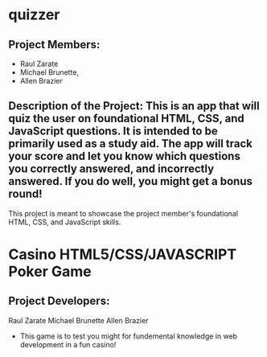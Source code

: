 
# quizzer

## Project Members:
  - Raul Zarate
  - Michael Brunette,
  - Allen Brazier

## Description of the Project: This is an app that will quiz the user on foundational HTML, CSS, and JavaScript questions. It is intended to be primarily used as a study aid. The app will track your score and let you know which questions you correctly answered, and incorrectly answered. If you do well, you might get a bonus round!

This project is meant to showcase the project member's foundational HTML, CSS, and JavaScript skills.

# Casino HTML5/CSS/JAVASCRIPT Poker Game
## Project Developers:
Raul Zarate
Michael Brunette
Allen Brazier

- This game is to test you might for fundemental knowledge in web development in a fun casino!


